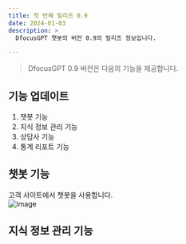 ```yaml
---
title: 첫 번째 릴리즈 0.9
date: 2024-01-03
description: >
  DfocusGPT 챗봇의 버전 0.9의 릴리즈 정보입니다.

---
```


> DfocusGPT 0.9 버전은 다음의 기능을 제공합니다.

## 기능 업데이트 

1. 챗봇 기능 
2. 지식 정보 관리 기능
3. 상담사 기능 
4. 통계 리포트 기능

## 챗봇 기능 ##

고객 사이트에서 챗봇을 사용합니다.  
![image](https://github.com/dfocusgpt/dfocusgpt.github.io/assets/143764176/1ef02d9b-5cf2-4664-b921-f05958bfe0d3)

## 지식 정보 관리 기능 ##

